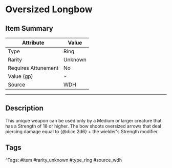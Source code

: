 # Oversized Longbow

## Item Summary

| Attribute            | Value                        |
|----------------------|------------------------------|
| Type                 | Ring |
| Rarity               | Unknown             |
| Requires Attunement  | No                |
| Value (gp)           | -    |
| Source               | WDH |

---

## Description

This unique weapon can be used only by a Medium or larger creature that has a Strength of 18 or higher. The bow shoots oversized arrows that deal piercing damage equal to {@dice 2d6} + the wielder's Strength modifier.

## Tags

^Tags: #item #rarity_unknown #type_ring #source_wdh